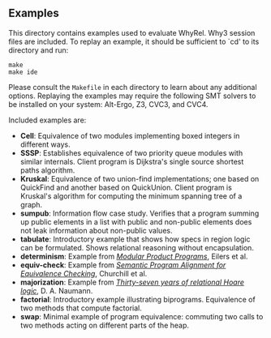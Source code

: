 ## Examples

This directory contains examples used to evaluate WhyRel.  Why3 session files
are included.  To replay an example, it should be sufficient to `cd' to its
directory and run:

```
make
make ide
```

Please consult the `Makefile` in each directory to learn about any additional
options.  Replaying the examples may require the following SMT solvers to be
installed on your system: Alt-Ergo, Z3, CVC3, and CVC4.

Included examples are:

- **Cell**: Equivalence of two modules implementing boxed integers in
  different ways.
- **SSSP**: Establishes equivalence of two priority queue modules with similar
  internals.  Client program is Dijkstra's single source shortest paths
  algorithm.
- **Kruskal**: Equivalence of two union-find implementations; one based on
  QuickFind and another based on QuickUnion.  Client program is Kruskal's
  algorithm for computing the minimum spanning tree of a graph.
- **sumpub**: Information flow case study.  Verifies that a program summing up
  public elements in a list with public and non-public elements does not leak
  information about non-public values.
- **tabulate**: Introductory example that shows how specs in region logic can be
  formulated.  Shows relational reasoning without encapsulation.
- **determinism**: Example from [*Modular Product Programs*](https://dl.acm.org/doi/10.1145/3324783),
  Eilers et al.
- **equiv-check**: Example from [*Semantic Program Alignment for Equivalence Checking*](https://dl.acm.org/doi/10.1145/3314221.3314596), Churchill et al.
- **majorization**: Example from [*Thirty-seven years of relational Hoare logic*](https://arxiv.org/abs/2007.06421), D. A. Naumann.
- **factorial**: Introductory example illustrating biprograms.  Equivalence of
  two methods that compute factorial.
- **swap**: Minimal example of program equivalence: commuting two
  calls to two methods acting on different parts of the heap.

